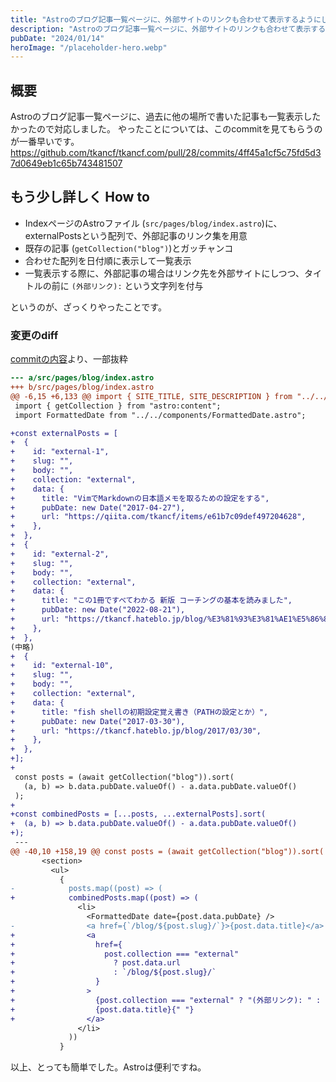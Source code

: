 ```yaml
---
title: "Astroのブログ記事一覧ページに、外部サイトのリンクも合わせて表示するようにしました"
description: "Astroのブログ記事一覧ページに、外部サイトのリンクも合わせて表示するようにしたので、その方法についてざっくりメモを残します。"
pubDate: "2024/01/14"
heroImage: "/placeholder-hero.webp"
---
```


## 概要

Astroのブログ記事一覧ページに、過去に他の場所で書いた記事も一覧表示したかったので対応しました。
やったことについては、このcommitを見てもらうのが一番早いです。  
https://github.com/tkancf/tkancf.com/pull/28/commits/4ff45a1cf5c75fd5d37d0649eb1c65b743481507

## もう少し詳しく How to

- IndexページのAstroファイル (`src/pages/blog/index.astro`)に、externalPostsという配列で、外部記事のリンク集を用意
- 既存の記事 (`getCollection("blog")`)とガッチャンコ
- 合わせた配列を日付順に表示して一覧表示
- 一覧表示する際に、外部記事の場合はリンク先を外部サイトにしつつ、タイトルの前に `(外部リンク):` という文字列を付与

というのが、ざっくりやったことです。

### 変更のdiff

[commitの内容](https://github.com/tkancf/tkancf.com/pull/28/commits/4ff45a1cf5c75fd5d37d0649eb1c65b743481507)より、一部抜粋

```diff
--- a/src/pages/blog/index.astro
+++ b/src/pages/blog/index.astro
@@ -6,15 +6,133 @@ import { SITE_TITLE, SITE_DESCRIPTION } from "../../consts";
 import { getCollection } from "astro:content";
 import FormattedDate from "../../components/FormattedDate.astro";

+const externalPosts = [
+  {
+    id: "external-1",
+    slug: "",
+    body: "",
+    collection: "external",
+    data: {
+      title: "VimでMarkdownの日本語メモを取るための設定をする",
+      pubDate: new Date("2017-04-27"),
+      url: "https://qiita.com/tkancf/items/e61b7c09def497204628",
+    },
+  },
+  {
+    id: "external-2",
+    slug: "",
+    body: "",
+    collection: "external",
+    data: {
+      title: "この1冊ですべてわかる 新版 コーチングの基本を読みました",
+      pubDate: new Date("2022-08-21"),
+      url: "https://tkancf.hateblo.jp/blog/%E3%81%93%E3%81%AE1%E5%86%8A%E3%81%A7%E3%81%99%E3%81%B9%E3%81%A6%E3%82%8F%E3%81%8B%E3%82%8B_%E6%96%B0%E7%89%88_%E3%82%B3%E3%83%BC%E3%83%81%E3%83%B3%E3%82%B0%E3%81%AE%E5%9F%BA%E6%9C%AC%E3%82%92%E8%AA%AD%E3%81%BF%E3%81%BE",
+    },
+  },
(中略)
+  {
+    id: "external-10",
+    slug: "",
+    body: "",
+    collection: "external",
+    data: {
+      title: "fish shellの初期設定覚え書き（PATHの設定とか）",
+      pubDate: new Date("2017-03-30"),
+      url: "https://tkancf.hateblo.jp/blog/2017/03/30",
+    },
+  },
+];
+
 const posts = (await getCollection("blog")).sort(
   (a, b) => b.data.pubDate.valueOf() - a.data.pubDate.valueOf()
 );
+
+const combinedPosts = [...posts, ...externalPosts].sort(
+  (a, b) => b.data.pubDate.valueOf() - a.data.pubDate.valueOf()
+);
 ---
@@ -40,10 +158,19 @@ const posts = (await getCollection("blog")).sort(
       <section>
         <ul>
           {
-            posts.map((post) => (
+            combinedPosts.map((post) => (
               <li>
                 <FormattedDate date={post.data.pubDate} />
-                <a href={`/blog/${post.slug}/`}>{post.data.title}</a>
+                <a
+                  href={
+                    post.collection === "external"
+                      ? post.data.url
+                      : `/blog/${post.slug}/`
+                  }
+                >
+                  {post.collection === "external" ? "(外部リンク): " : ""}
+                  {post.data.title}{" "}
+                </a>
               </li>
             ))
           }
```

以上、とっても簡単でした。Astroは便利ですね。
